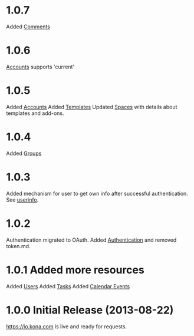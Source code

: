 <a name="production"></a>
# 1.0.7
Added [Comments](sections/comments.md)

# 1.0.6
[Accounts](sections/accounts.md) supports 'current'

# 1.0.5
Added [Accounts](sections/accounts.md)
Added [Templates](sections/templates.md)
Updated [Spaces](sections/spaces.md) with details about templates and add-ons.

# 1.0.4
Added [Groups](sections/groups.md)

# 1.0.3
Added mechanism for user to get own info after successful authentication. See [userinfo](sections/users.md#userinfo).

# 1.0.2
Authentication migrated to OAuth. Added [Authentication](sections/authentication.md) and removed token.md.

# 1.0.1 Added more resources

Added [Users](sections/users.md)
Added [Tasks](sections/tasks.md)
Added [Calendar Events](sections/calendar_events.md)

<a name="1.0.0"></a>
# 1.0.0 Initial Release (2013-08-22)

https://io.kona.com is live and ready for requests.
